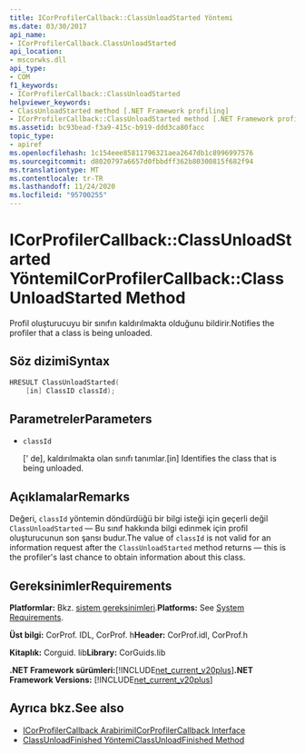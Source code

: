 ```yaml
---
title: ICorProfilerCallback::ClassUnloadStarted Yöntemi
ms.date: 03/30/2017
api_name:
- ICorProfilerCallback.ClassUnloadStarted
api_location:
- mscorwks.dll
api_type:
- COM
f1_keywords:
- ICorProfilerCallback::ClassUnloadStarted
helpviewer_keywords:
- ClassUnloadStarted method [.NET Framework profiling]
- ICorProfilerCallback::ClassUnloadStarted method [.NET Framework profiling]
ms.assetid: bc93bead-f3a9-415c-b919-ddd3ca80facc
topic_type:
- apiref
ms.openlocfilehash: 1c154eee85811796321aea2647db1c8996997576
ms.sourcegitcommit: d8020797a6657d0fbbdff362b80300815f682f94
ms.translationtype: MT
ms.contentlocale: tr-TR
ms.lasthandoff: 11/24/2020
ms.locfileid: "95700255"
---
```

# <a name="icorprofilercallbackclassunloadstarted-method"></a><span data-ttu-id="79eac-102">ICorProfilerCallback::ClassUnloadStarted Yöntemi</span><span class="sxs-lookup"><span data-stu-id="79eac-102">ICorProfilerCallback::ClassUnloadStarted Method</span></span>

<span data-ttu-id="79eac-103">Profil oluşturucuyu bir sınıfın kaldırılmakta olduğunu bildirir.</span><span class="sxs-lookup"><span data-stu-id="79eac-103">Notifies the profiler that a class is being unloaded.</span></span>  
  
## <a name="syntax"></a><span data-ttu-id="79eac-104">Söz dizimi</span><span class="sxs-lookup"><span data-stu-id="79eac-104">Syntax</span></span>  
  
```cpp  
HRESULT ClassUnloadStarted(  
    [in] ClassID classId);  
```  
  
## <a name="parameters"></a><span data-ttu-id="79eac-105">Parametreler</span><span class="sxs-lookup"><span data-stu-id="79eac-105">Parameters</span></span>

- `classId`

  <span data-ttu-id="79eac-106">\[' de], kaldırılmakta olan sınıfı tanımlar.</span><span class="sxs-lookup"><span data-stu-id="79eac-106">\[in] Identifies the class that is being unloaded.</span></span>

## <a name="remarks"></a><span data-ttu-id="79eac-107">Açıklamalar</span><span class="sxs-lookup"><span data-stu-id="79eac-107">Remarks</span></span>  

 <span data-ttu-id="79eac-108">Değeri, `classId` yöntemin döndürdüğü bir bilgi isteği için geçerli değil `ClassUnloadStarted` — Bu sınıf hakkında bilgi edinmek için profil oluşturucunun son şansı budur.</span><span class="sxs-lookup"><span data-stu-id="79eac-108">The value of `classId` is not valid for an information request after the `ClassUnloadStarted` method returns — this is the profiler's last chance to obtain information about this class.</span></span>  
  
## <a name="requirements"></a><span data-ttu-id="79eac-109">Gereksinimler</span><span class="sxs-lookup"><span data-stu-id="79eac-109">Requirements</span></span>  

 <span data-ttu-id="79eac-110">**Platformlar:** Bkz. [sistem gereksinimleri](../../get-started/system-requirements.md).</span><span class="sxs-lookup"><span data-stu-id="79eac-110">**Platforms:** See [System Requirements](../../get-started/system-requirements.md).</span></span>  
  
 <span data-ttu-id="79eac-111">**Üst bilgi:** CorProf. IDL, CorProf. h</span><span class="sxs-lookup"><span data-stu-id="79eac-111">**Header:** CorProf.idl, CorProf.h</span></span>  
  
 <span data-ttu-id="79eac-112">**Kitaplık:** Corguid. lib</span><span class="sxs-lookup"><span data-stu-id="79eac-112">**Library:** CorGuids.lib</span></span>  
  
 <span data-ttu-id="79eac-113">**.NET Framework sürümleri:**[!INCLUDE[net_current_v20plus](../../../../includes/net-current-v20plus-md.md)]</span><span class="sxs-lookup"><span data-stu-id="79eac-113">**.NET Framework Versions:** [!INCLUDE[net_current_v20plus](../../../../includes/net-current-v20plus-md.md)]</span></span>  
  
## <a name="see-also"></a><span data-ttu-id="79eac-114">Ayrıca bkz.</span><span class="sxs-lookup"><span data-stu-id="79eac-114">See also</span></span>

- [<span data-ttu-id="79eac-115">ICorProfilerCallback Arabirimi</span><span class="sxs-lookup"><span data-stu-id="79eac-115">ICorProfilerCallback Interface</span></span>](icorprofilercallback-interface.md)
- [<span data-ttu-id="79eac-116">ClassUnloadFinished Yöntemi</span><span class="sxs-lookup"><span data-stu-id="79eac-116">ClassUnloadFinished Method</span></span>](icorprofilercallback-classunloadfinished-method.md)

